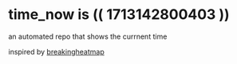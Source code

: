 # time_now is (( 1713142800403 ))

an automated repo that shows the currnent time

inspired by [breakingheatmap](https://github.com/breakingheatmap/breakingheatmap)